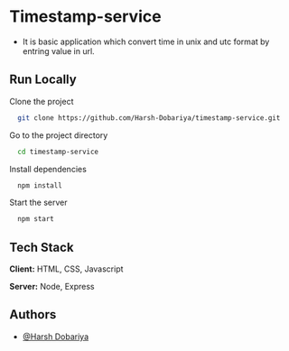 
# Timestamp-service

- It is basic application which convert time in unix and utc format by
entring value in url.
## Run Locally

Clone the project

```bash
  git clone https://github.com/Harsh-Dobariya/timestamp-service.git
```

Go to the project directory

```bash
  cd timestamp-service
```

Install dependencies

```bash
  npm install
```

Start the server

```bash
  npm start
```


## Tech Stack

**Client:** HTML, CSS, Javascript

**Server:** Node, Express


## Authors

- [@Harsh Dobariya](https://github.com/Harsh-Dobariya)

